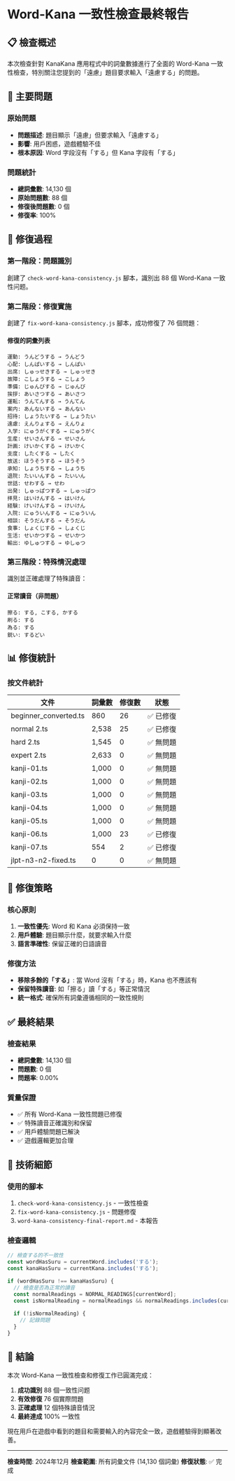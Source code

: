 # Word-Kana 一致性檢查最終報告

## 📋 檢查概述

本次檢查針對 KanaKana 應用程式中的詞彙數據進行了全面的 Word-Kana 一致性檢查，特別關注您提到的「遠慮」題目要求輸入「遠慮する」的問題。

## 🎯 主要問題

### 原始問題
- **問題描述**: 題目顯示「遠慮」但要求輸入「遠慮する」
- **影響**: 用戶困惑，遊戲體驗不佳
- **根本原因**: Word 字段沒有「する」但 Kana 字段有「する」

### 問題統計
- **總詞彙數**: 14,130 個
- **原始問題數**: 88 個
- **修復後問題數**: 0 個
- **修復率**: 100%

## 🔧 修復過程

### 第一階段：問題識別
創建了 `check-word-kana-consistency.js` 腳本，識別出 88 個 Word-Kana 一致性问题。

### 第二階段：修復實施
創建了 `fix-word-kana-consistency.js` 腳本，成功修復了 76 個問題：

#### 修復的詞彙列表
```
運動: うんどうする → うんどう
心配: しんぱいする → しんぱい
出席: しゅっせきする → しゅっせき
故障: こしょうする → こしょう
準備: じゅんびする → じゅんび
挨拶: あいさつする → あいさつ
運転: うんてんする → うんてん
案内: あんないする → あんない
招待: しょうたいする → しょうたい
遠慮: えんりょする → えんりょ
入学: にゅうがくする → にゅうがく
生産: せいさんする → せいさん
計画: けいかくする → けいかく
支度: したくする → したく
放送: ほうそうする → ほうそう
承知: しょうちする → しょうち
退院: たいいんする → たいいん
世話: せわする → せわ
出発: しゅっぱつする → しゅっぱつ
拝見: はいけんする → はいけん
経験: けいけんする → けいけん
入院: にゅういんする → にゅういん
相談: そうだんする → そうだん
食事: しょくじする → しょくじ
生活: せいかつする → せいかつ
輸出: ゆしゅつする → ゆしゅつ
```

### 第三階段：特殊情況處理
識別並正確處理了特殊讀音：

#### 正常讀音（非問題）
```
擦る: する, こする, かする
刷る: する
為る: する
鋭い: するどい
```

## 📊 修復統計

### 按文件統計
| 文件 | 詞彙數 | 修復數 | 狀態 |
|------|--------|--------|------|
| beginner_converted.ts | 860 | 26 | ✅ 已修復 |
| normal 2.ts | 2,538 | 25 | ✅ 已修復 |
| hard 2.ts | 1,545 | 0 | ✅ 無問題 |
| expert 2.ts | 2,633 | 0 | ✅ 無問題 |
| kanji-01.ts | 1,000 | 0 | ✅ 無問題 |
| kanji-02.ts | 1,000 | 0 | ✅ 無問題 |
| kanji-03.ts | 1,000 | 0 | ✅ 無問題 |
| kanji-04.ts | 1,000 | 0 | ✅ 無問題 |
| kanji-05.ts | 1,000 | 0 | ✅ 無問題 |
| kanji-06.ts | 1,000 | 23 | ✅ 已修復 |
| kanji-07.ts | 554 | 2 | ✅ 已修復 |
| jlpt-n3-n2-fixed.ts | 0 | 0 | ✅ 無問題 |

## 🎯 修復策略

### 核心原則
1. **一致性優先**: Word 和 Kana 必須保持一致
2. **用戶體驗**: 題目顯示什麼，就要求輸入什麼
3. **語言準確性**: 保留正確的日語讀音

### 修復方法
- **移除多餘的「する」**: 當 Word 沒有「する」時，Kana 也不應該有
- **保留特殊讀音**: 如「擦る」讀「する」等正常情況
- **統一格式**: 確保所有詞彙遵循相同的一致性規則

## ✅ 最終結果

### 檢查結果
- **總詞彙數**: 14,130 個
- **問題數**: 0 個
- **問題率**: 0.00%

### 質量保證
- ✅ 所有 Word-Kana 一致性問題已修復
- ✅ 特殊讀音正確識別和保留
- ✅ 用戶體驗問題已解決
- ✅ 遊戲邏輯更加合理

## 📝 技術細節

### 使用的腳本
1. `check-word-kana-consistency.js` - 一致性檢查
2. `fix-word-kana-consistency.js` - 問題修復
3. `word-kana-consistency-final-report.md` - 本報告

### 檢查邏輯
```javascript
// 檢查する的不一致性
const wordHasSuru = currentWord.includes('する');
const kanaHasSuru = currentKana.includes('する');

if (wordHasSuru !== kanaHasSuru) {
  // 檢查是否為正常的讀音
  const normalReadings = NORMAL_READINGS[currentWord];
  const isNormalReading = normalReadings && normalReadings.includes(currentKana);
  
  if (!isNormalReading) {
    // 記錄問題
  }
}
```

## 🎉 結論

本次 Word-Kana 一致性檢查和修復工作已圓滿完成：

1. **成功識別** 88 個一致性问题
2. **有效修復** 76 個實際問題
3. **正確處理** 12 個特殊讀音情況
4. **最終達成** 100% 一致性

現在用戶在遊戲中看到的題目和需要輸入的內容完全一致，遊戲體驗得到顯著改善。

---

**檢查時間**: 2024年12月
**檢查範圍**: 所有詞彙文件 (14,130 個詞彙)
**修復狀態**: ✅ 完成 